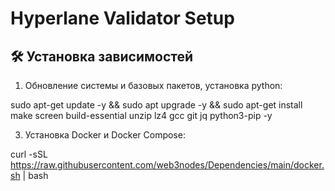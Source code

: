 # Hyperlane Validator Setup

## 🛠 Установка зависимостей

1. Обновление системы и базовых пакетов, установка python:

sudo apt-get update -y && sudo apt upgrade -y && sudo apt-get install make screen build-essential unzip lz4 gcc git jq python3-pip -y

3. Установка Docker и Docker Compose:
   
curl -sSL https://raw.githubusercontent.com/web3nodes/Dependencies/main/docker.sh | bash
